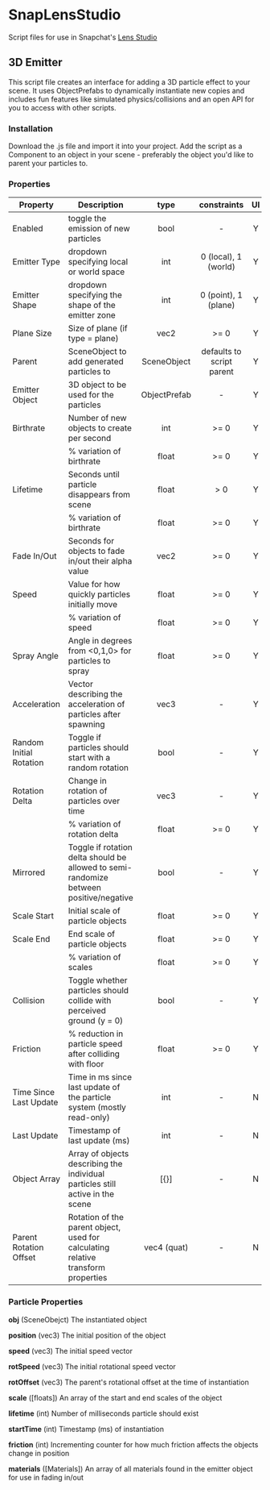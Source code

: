 # SnapLensStudio
Script files for use in Snapchat's [Lens Studio](https://lensstudio.snapchat.com/)

## 3D Emitter
This script file creates an interface for adding a 3D particle effect to your scene. It uses ObjectPrefabs to dynamically instantiate new copies and includes fun features like simulated physics/collisions and an open API for you to access with other scripts.

### Installation
Download the .js file and import it into your project. Add the script as a Component to an object in your scene - preferably the object you'd like to parent your particles to.

### Properties
| Property                	| Description                                                                            	|     type     	|        constraints        	| UI 	|        API key       	|
|-------------------------	|----------------------------------------------------------------------------------------	|:------------:	|:-------------------------:	|:--:	|:--------------------:	|
| Enabled                 	| toggle the emission of new particles                                                   	|     bool     	|             -             	|  Y 	|        enabled       	|
| Emitter Type            	| dropdown specifying local or world space                                               	|      int     	|    0 (local), 1 (world)   	|  Y 	|         type         	|
| Emitter Shape           	| dropdown specifying the shape of the emitter zone                                      	|      int     	|    0 (point), 1 (plane)   	|  Y 	|         shape        	|
| Plane Size              	| Size of plane (if type = plane)                                                        	| vec2         	| >= 0                      	| Y  	| planeSize            	|
| Parent                  	| SceneObject to add generated particles to                                              	| SceneObject  	| defaults to script parent 	| Y  	| parent               	|
| Emitter Object          	| 3D object to be used for the particles                                                 	| ObjectPrefab 	| -                         	| Y  	| emitterObject        	|
| Birthrate               	| Number of new objects to create per second                                             	| int          	| >= 0                      	| Y  	| birthrate[0]         	|
|                         	| % variation of birthrate                                                               	| float        	| >= 0                      	| Y  	| birthrate[1]         	|
| Lifetime                	| Seconds until particle disappears from scene                                           	| float        	| > 0                       	| Y  	| lifetime[0]          	|
|                         	| % variation of birthrate                                                               	| float        	| >= 0                      	| Y  	| lifetime[1]          	|
| Fade In/Out             	| Seconds for objects to fade in/out their alpha value                                   	| vec2         	| >= 0                      	| Y  	| fade                 	|
| Speed                   	| Value for how quickly particles initially move                                         	| float        	| >= 0                      	| Y  	| speed[0]             	|
|                         	| % variation of speed                                                                   	| float        	| >= 0                      	| Y  	| speed[1]             	|
| Spray Angle             	| Angle in degrees from <0,1,0> for particles to spray                                   	| float        	| >= 0                      	| Y  	| sprayAngle (radians) 	|
| Acceleration            	| Vector describing the acceleration of particles after spawning                         	| vec3         	| -                         	| Y  	| acceleration         	|
| Random Initial Rotation 	| Toggle if particles should start with a random rotation                                	| bool         	| -                         	| Y  	| randomRot            	|
| Rotation Delta          	| Change in rotation of particles over time                                              	| vec3         	| -                         	| Y  	| rotation[0]          	|
|                         	| % variation of rotation delta                                                          	| float        	| >= 0                      	| Y  	| rotation[1]          	|
| Mirrored                	| Toggle if rotation delta should be allowed to semi-randomize between positive/negative 	| bool         	| -                         	| Y  	| rotMirrored          	|
| Scale Start             	| Initial scale of particle objects                                                      	| float        	| >= 0                      	| Y  	| scaleStart[0]        	|
| Scale End               	| End scale of particle objects                                                          	| float        	| >= 0                      	| Y  	| scaleEnd[0]          	|
|                         	| % variation of scales                                                                  	| float        	| >= 0                      	| Y  	| scaleStart/End[1]    	|
| Collision               	| Toggle whether particles should collide with perceived ground (y = 0)                  	| bool         	| -                         	| Y  	| collisionEnabled     	|
| Friction                	| % reduction in particle speed after colliding with floor                               	| float        	| >= 0                      	| Y  	| frictionFactor       	|
| Time Since Last Update  	| Time in ms since last update of the particle system (mostly read-only)                 	| int          	| -                         	| N  	| timeSinceLastUpdate  	|
| Last Update             	| Timestamp of last update (ms)                                                          	| int          	| -                         	| N  	| lastUpdate           	|
| Object Array            	| Array of objects describing the individual particles still active in the scene         	| [{}]         	| -                         	| N  	| objects              	|
| Parent Rotation Offset  	| Rotation of the parent object, used for calculating relative transform properties      	| vec4 (quat)  	| -                         	| N  	| parentRotOffset      	|

### Particle Properties

**obj** (SceneObejct) The instantiated object

**position** (vec3) The initial position of the object

**speed** (vec3) The initial speed vector

**rotSpeed** (vec3) The initial rotational speed vector

**rotOffset** (vec3) The parent's rotational offset at the time of instantiation

**scale** ([floats]) An array of the start and end scales of the object

**lifetime** (int) Number of milliseconds particle should exist

**startTime** (int) Timestamp (ms) of instantiation

**friction** (int) Incrementing counter for how much friction affects the objects change in position

**materials** ([Materials]) An array of all materials found in the emitter object for use in fading in/out
